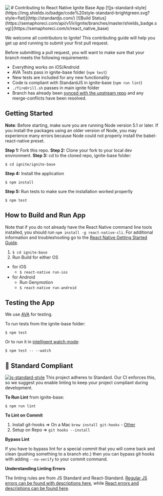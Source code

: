 <img align=left src="https://raw.githubusercontent.com/infinitered/react_native_base/master/ignite-base/App/Images/ir.png">
#  Contributing to React Native Ignite Base App
[![js-standard-style](https://img.shields.io/badge/code%20style-standard-brightgreen.svg?style=flat)](http://standardjs.com/) [![Build Status](https://semaphoreci.com/api/v1/ir/ignite/branches/master/shields_badge.svg)](https://semaphoreci.com/ir/react_native_base)

We welcome all contributors to Ignite! This contributing guide will help you get up and running to submit your first pull request.

Before submitting a pull request, you will want to make sure that your branch meets the following requirements:
* Everything works on iOS/Android
* AVA Tests pass in ignite-base folder (`npm test`)
* New tests are included for any new functionality
* Code is compliant with StandardJS  in ignite-base (`npm run lint`)
* `./fireDrill.sh` passes in main ignite folder
* Branch has already been [synced with the upstream repo](https://help.github.com/articles/syncing-a-fork/) and any merge-conflicts have been resolved.

## Getting Started

**Note**: Before starting, make sure you are running Node version 5.1 or later. If you install the packages using an older version of Node, you may experience many errors because Node could not properly install the babel-react-native preset.

**Step 1:** Fork this repo.
**Step 2:** Clone your fork to your local dev environment.
**Step 3:** cd to the cloned repo, ignite-base folder:
```
$ cd ignite/ignite-base
```
**Step 4:** Install the application
```
$ npm install
```
**Step 5:** Run tests to make sure the installation worked properlly
```
$ npm test
```

## How to Build and Run App

Note that if you do not already have the React Native command line tools installed, you should run `npm install -g react-native-cli`. For additional information and troubleshooting go to the [React Native Getting Started Guide](https://facebook.github.io/react-native/docs/getting-started.html#content).

1. `$ cd ignite-base`
2. Run Build for either OS
  * for iOS
    * `$ react-native run-ios`
  * for Android
    * Run Genymotion
    * `$ react-native run-android`

## Testing the App

We use [AVA](https://github.com/avajs/ava) for testing.

To run tests from the ignite-base folder:
```
$ npm test
```

Or to run it in [intelligent watch mode](https://github.com/avajs/ava/blob/master/docs/recipes/watch-mode.md):
```
$ npm test -- --watch
```

## :no_entry_sign: Standard Compliant

[![js-standard-style](https://cdn.rawgit.com/feross/standard/master/badge.svg)](https://github.com/feross/standard)
This project adheres to Standard.  Our CI enforces this, so we suggest you enable linting to keep your project compliant during development.

**To Run Lint** from ignite-base:
```
$ npm run lint
```

**To Lint on Commit**

1. Install git-hooks => On a Mac `brew install git-hooks` - [Other](https://github.com/icefox/git-hooks/)
2. Setup on Repo => `git hooks --install`

**Bypass Lint**

If you have to bypass lint for a special commit that you will come back and clean (pushing something to a branch etc.) then you can bypass git hooks with adding `--no-verify` to your commit command.

**Understanding Linting Errors**

The linting rules are from JS Standard and React-Standard.  [Regular JS errors can be found with descriptions here](http://eslint.org/docs/rules/), while [React errors and descriptions can be found here](https://github.com/yannickcr/eslint-plugin-react).
